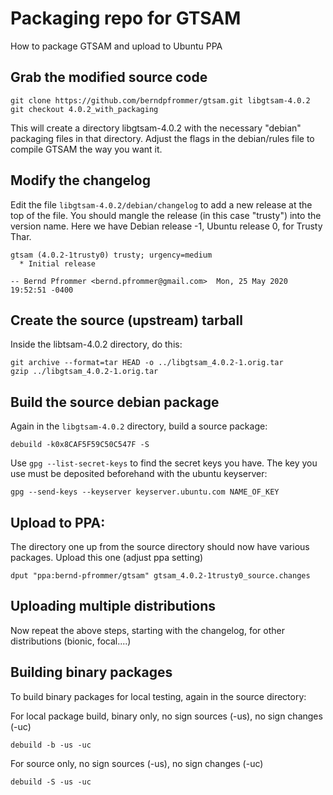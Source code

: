 # Packaging repo for GTSAM

How to package GTSAM and upload to Ubuntu PPA


## Grab the modified source code

    git clone https://github.com/berndpfrommer/gtsam.git libgtsam-4.0.2
    git checkout 4.0.2_with_packaging

This will create a directory libgtsam-4.0.2 with the necessary "debian" packaging files in that directory.
Adjust the flags in the debian/rules file to compile GTSAM the way you want it.


## Modify the changelog

Edit the file ``libgtsam-4.0.2/debian/changelog`` to add a new release at the top of the file. You should mangle the release (in this case "trusty") into the version name. Here we have Debian release -1, Ubuntu release 0, for Trusty Thar.

    gtsam (4.0.2-1trusty0) trusty; urgency=medium
      * Initial release

    -- Bernd Pfrommer <bernd.pfrommer@gmail.com>  Mon, 25 May 2020 19:52:51 -0400


## Create the source (upstream) tarball

Inside the libtsam-4.0.2 directory, do this:

    git archive --format=tar HEAD -o ../libgtsam_4.0.2-1.orig.tar
	gzip ../libgtsam_4.0.2-1.orig.tar

## Build the source debian package

Again in the ``libgtsam-4.0.2`` directory, build a source package:

    debuild -k0x8CAF5F59C50C547F -S

Use ``gpg --list-secret-keys`` to find the secret keys you have. The key you use must be deposited beforehand with the ubuntu keyserver:

    gpg --send-keys --keyserver keyserver.ubuntu.com NAME_OF_KEY


## Upload to PPA:

The directory one up from the source directory should now have various packages. Upload this one (adjust ppa setting)

    dput "ppa:bernd-pfrommer/gtsam" gtsam_4.0.2-1trusty0_source.changes

	
## Uploading multiple distributions

Now repeat the above steps, starting with the changelog, for other distributions (bionic, focal....)


## Building binary packages

To build binary packages for local testing, again in the source directory:

For local package build, binary only, no sign sources (-us), no sign changes (-uc)

    debuild -b -us -uc

For source only, no sign sources (-us), no sign changes (-uc)

    debuild -S -us -uc

